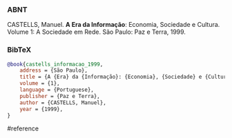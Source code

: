 ### ABNT
CASTELLS, Manuel. **A Era da Informação**: Economia, Sociedade e Cultura. Volume 1: A Sociedade em Rede. São Paulo: Paz e Terra, 1999.

### BibTeX
```bibtex
@book{castells_informacao_1999,
	address = {São Paulo},
	title = {A {Era} da {Informação}: {Economia}, {Sociedade} e {Cultura}},
	volume = {1},
	language = {Portuguese},
	publisher = {Paz e Terra},
	author = {CASTELLS, Manuel},
	year = {1999},
}
```

#reference